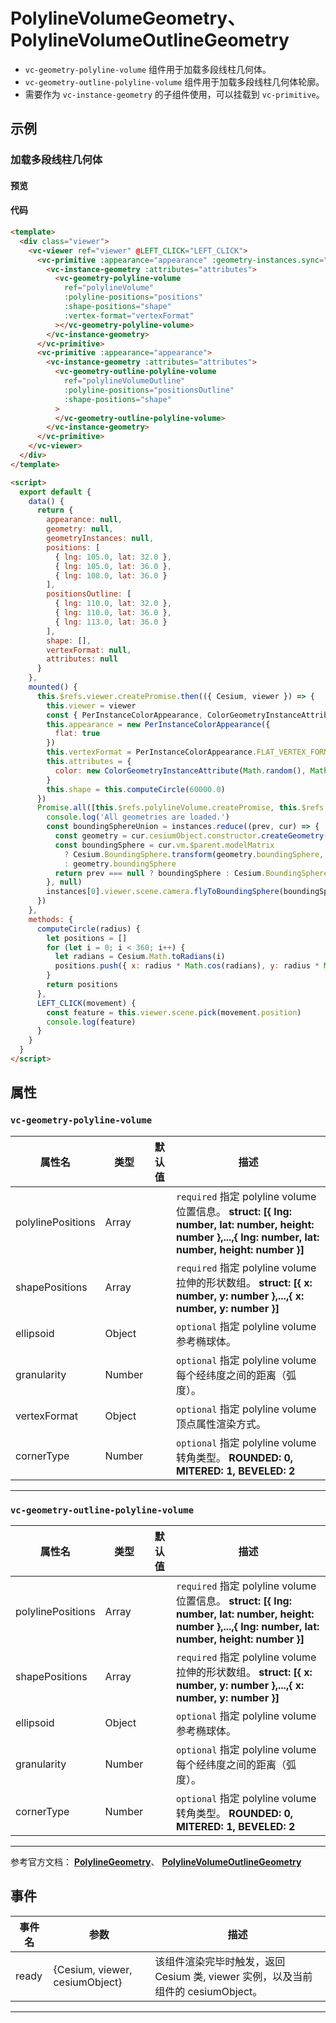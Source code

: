 # PolylineVolumeGeometry、 PolylineVolumeOutlineGeometry

- `vc-geometry-polyline-volume` 组件用于加载多段线柱几何体。
- `vc-geometry-outline-polyline-volume` 组件用于加载多段线柱几何体轮廓。
- 需要作为 `vc-instance-geometry` 的子组件使用，可以挂载到 `vc-primitive`。

## 示例

### 加载多段线柱几何体

#### 预览

<doc-preview>
  <template>
    <div class="viewer">
      <vc-viewer ref="viewer" @LEFT_CLICK="LEFT_CLICK">
        <vc-primitive :appearance="appearance" :geometry-instances.sync="geometryInstances">
          <vc-instance-geometry :attributes="attributes">
            <vc-geometry-polyline-volume
              ref="polylineVolume"
              :polyline-positions="positions"
              :shape-positions="shape"
              :vertex-format="vertexFormat"
            ></vc-geometry-polyline-volume>
          </vc-instance-geometry>
        </vc-primitive>
        <vc-primitive :appearance="appearance">
          <vc-instance-geometry :attributes="attributes">
            <vc-geometry-outline-polyline-volume
              ref="polylineVolumeOutline"
              :polyline-positions="positionsOutline"
              :shape-positions="shape"
            >
            </vc-geometry-outline-polyline-volume>
          </vc-instance-geometry>
        </vc-primitive>
      </vc-viewer>
    </div>
  </template>

  <script>
    export default {
      data() {
        return {
          appearance: null,
          geometry: null,
          geometryInstances: null,
          positions: [
            { lng: 105.0, lat: 32.0 },
            { lng: 105.0, lat: 36.0 },
            { lng: 108.0, lat: 36.0 }
          ],
          positionsOutline: [
            { lng: 110.0, lat: 32.0 },
            { lng: 110.0, lat: 36.0 },
            { lng: 113.0, lat: 36.0 }
          ],
          shape: [],
          vertexFormat: null,
          attributes: null
        }
      },
      mounted() {
        this.$refs.viewer.createPromise.then(({ Cesium, viewer }) => {
          this.viewer = viewer
          const { PerInstanceColorAppearance, ColorGeometryInstanceAttribute } = Cesium
          this.appearance = new PerInstanceColorAppearance({
            flat: true
          })
          this.vertexFormat = PerInstanceColorAppearance.FLAT_VERTEX_FORMAT
          this.attributes = {
            color: new ColorGeometryInstanceAttribute(Math.random(), Math.random(), Math.random(), 0.5)
          }
          this.shape = this.computeCircle(60000.0)
        })
        Promise.all([this.$refs.polylineVolume.createPromise, this.$refs.polylineVolumeOutline.createPromise]).then((instances) => {
          console.log('All geometries are loaded.')
          const boundingSphereUnion = instances.reduce((prev, cur) => {
            const geometry = cur.cesiumObject.constructor.createGeometry(cur.cesiumObject)
            const boundingSphere = cur.vm.$parent.modelMatrix
              ? Cesium.BoundingSphere.transform(geometry.boundingSphere, cur.vm.$parent.modelMatrix)
              : geometry.boundingSphere
            return prev === null ? boundingSphere : Cesium.BoundingSphere.union(prev, boundingSphere)
          }, null)
          instances[0].viewer.scene.camera.flyToBoundingSphere(boundingSphereUnion)
        })
      },
      methods: {
        computeCircle(radius) {
          let positions = []
          for (let i = 0; i < 360; i++) {
            let radians = Cesium.Math.toRadians(i)
            positions.push({ x: radius * Math.cos(radians), y: radius * Math.sin(radians) })
          }
          return positions
        },
        LEFT_CLICK(movement) {
          const feature = this.viewer.scene.pick(movement.position)
          console.log(feature)
        }
      }
    }
  </script>
</doc-preview>

#### 代码

```html
<template>
  <div class="viewer">
    <vc-viewer ref="viewer" @LEFT_CLICK="LEFT_CLICK">
      <vc-primitive :appearance="appearance" :geometry-instances.sync="geometryInstances">
        <vc-instance-geometry :attributes="attributes">
          <vc-geometry-polyline-volume
            ref="polylineVolume"
            :polyline-positions="positions"
            :shape-positions="shape"
            :vertex-format="vertexFormat"
          ></vc-geometry-polyline-volume>
        </vc-instance-geometry>
      </vc-primitive>
      <vc-primitive :appearance="appearance">
        <vc-instance-geometry :attributes="attributes">
          <vc-geometry-outline-polyline-volume
            ref="polylineVolumeOutline"
            :polyline-positions="positionsOutline"
            :shape-positions="shape"
          >
          </vc-geometry-outline-polyline-volume>
        </vc-instance-geometry>
      </vc-primitive>
    </vc-viewer>
  </div>
</template>

<script>
  export default {
    data() {
      return {
        appearance: null,
        geometry: null,
        geometryInstances: null,
        positions: [
          { lng: 105.0, lat: 32.0 },
          { lng: 105.0, lat: 36.0 },
          { lng: 108.0, lat: 36.0 }
        ],
        positionsOutline: [
          { lng: 110.0, lat: 32.0 },
          { lng: 110.0, lat: 36.0 },
          { lng: 113.0, lat: 36.0 }
        ],
        shape: [],
        vertexFormat: null,
        attributes: null
      }
    },
    mounted() {
      this.$refs.viewer.createPromise.then(({ Cesium, viewer }) => {
        this.viewer = viewer
        const { PerInstanceColorAppearance, ColorGeometryInstanceAttribute } = Cesium
        this.appearance = new PerInstanceColorAppearance({
          flat: true
        })
        this.vertexFormat = PerInstanceColorAppearance.FLAT_VERTEX_FORMAT
        this.attributes = {
          color: new ColorGeometryInstanceAttribute(Math.random(), Math.random(), Math.random(), 0.5)
        }
        this.shape = this.computeCircle(60000.0)
      })
      Promise.all([this.$refs.polylineVolume.createPromise, this.$refs.polylineVolumeOutline.createPromise]).then((instances) => {
        console.log('All geometries are loaded.')
        const boundingSphereUnion = instances.reduce((prev, cur) => {
          const geometry = cur.cesiumObject.constructor.createGeometry(cur.cesiumObject)
          const boundingSphere = cur.vm.$parent.modelMatrix
            ? Cesium.BoundingSphere.transform(geometry.boundingSphere, cur.vm.$parent.modelMatrix)
            : geometry.boundingSphere
          return prev === null ? boundingSphere : Cesium.BoundingSphere.union(prev, boundingSphere)
        }, null)
        instances[0].viewer.scene.camera.flyToBoundingSphere(boundingSphereUnion)
      })
    },
    methods: {
      computeCircle(radius) {
        let positions = []
        for (let i = 0; i < 360; i++) {
          let radians = Cesium.Math.toRadians(i)
          positions.push({ x: radius * Math.cos(radians), y: radius * Math.sin(radians) })
        }
        return positions
      },
      LEFT_CLICK(movement) {
        const feature = this.viewer.scene.pick(movement.position)
        console.log(feature)
      }
    }
  }
</script>
```

## 属性

### `vc-geometry-polyline-volume`

<!-- prettier-ignore -->
| 属性名 | 类型 | 默认值 | 描述 |
| ------------ | ------ | ------ | ----------------------------------- |
| polylinePositions | Array | | `required` 指定 polyline volume 位置信息。 **struct: [{ lng: number, lat: number, height: number },...,{ lng: number, lat: number, height: number }]** |
| shapePositions | Array | | `required` 指定 polyline volume 拉伸的形状数组。 **struct: [{ x: number, y: number },...,{ x: number, y: number }]** |
| ellipsoid | Object | | `optional` 指定 polyline volume 参考椭球体。 |
| granularity | Number | | `optional` 指定 polyline volume 每个经纬度之间的距离（弧度）。 |
| vertexFormat | Object | | `optional` 指定 polyline volume 顶点属性渲染方式。 |
| cornerType | Number | | `optional` 指定 polyline volume 转角类型。 **ROUNDED: 0, MITERED: 1, BEVELED: 2** |

---

### `vc-geometry-outline-polyline-volume`

<!-- prettier-ignore -->
| 属性名 | 类型 | 默认值 | 描述 |
| ------------ | ------ | ------ | ----------------------------------- |
| polylinePositions | Array | | `required` 指定 polyline volume 位置信息。 **struct: [{ lng: number, lat: number, height: number },...,{ lng: number, lat: number, height: number }]** |
| shapePositions | Array | | `required` 指定 polyline volume 拉伸的形状数组。 **struct: [{ x: number, y: number },...,{ x: number, y: number }]** |
| ellipsoid | Object | | `optional` 指定 polyline volume 参考椭球体。 |
| granularity | Number | | `optional` 指定 polyline volume 每个经纬度之间的距离（弧度）。 |
| cornerType | Number | | `optional` 指定 polyline volume 转角类型。 **ROUNDED: 0, MITERED: 1, BEVELED: 2** |

---

参考官方文档： **[PolylineGeometry](https://cesium.com/docs/cesiumjs-ref-doc/PolylineGeometry.html)**、 **[PolylineVolumeOutlineGeometry](https://cesium.com/docs/cesiumjs-ref-doc/PolylineVolumeOutlineGeometry.html)**

## 事件

| 事件名 | 参数                           | 描述                                                                             |
| ------ | ------------------------------ | -------------------------------------------------------------------------------- |
| ready  | {Cesium, viewer, cesiumObject} | 该组件渲染完毕时触发，返回 Cesium 类, viewer 实例，以及当前组件的 cesiumObject。 |

---
